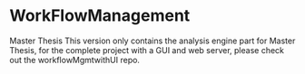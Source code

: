 WorkFlowManagement
==================

Master Thesis
This version only contains the analysis engine part for Master Thesis, for the complete project with a GUI and web server,
please check out the workflowMgmtwithUI repo.
